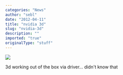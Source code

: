```yaml
---
categories: "News"
author: "sebl"
date: "2012-04-11"
title: "nvidia 3d"
slug: "nvidia-3d"
description: ""
imported: "true"
originalType: "stuff"
---
```



![](0-DirectX%20Rende_r.png) 

3d working out of the box via driver... didn't know that